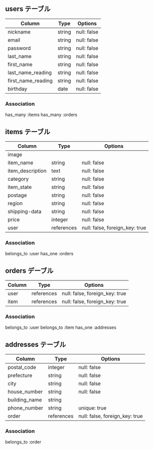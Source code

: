 ## users テーブル

|Column               |Type      |Options       |
|---------------------|----------|--------------|
|nickname             |string    |null: false   |
|email                |string    |null: false   |
|password             |string    |null: false   |
|last_name            |string    |null: false   |
|first_name           |string    |null: false   |
|last_name_reading    |string    |null: false   |
|first_name_reading   |string    |null: false   |
|birthday             |date      |null: false   |


### Association
has_many :items
has_many :orders



## items テーブル

|Column               |Type         |Options                          |
|---------------------|-------------|---------------------------------|
|image                |             |                                 |
|item_name            |string       |null: false                      |
|item_description     |text         |null: false                      |
|category             |string       |null: false                      |
|item_state           |string       |null: false                      |
|postage              |string       |null: false                      |
|region               |string       |null: false                      |
|shipping-data        |string       |null: false                      |
|price                |integer      |null: false                      |
|user                 |references   |null: false, foreign_key: true   |


### Association
belongs_to :user
has_one :orders



## orders デーブル

|Column               |Type         |Options                          |
|---------------------|-------------|---------------------------------|
|user                 |references   |null: false, foreign_key: true   |
|item                 |references   |null: false, foreign_key: true   |


### Association
belongs_to :user
belongs_to :item
has_one :addresses



## addresses テーブル

|Column               |Type         |Options                          |
|---------------------|-------------|---------------------------------|
|postal_code          |integer      |null: false                      |
|prefecture           |string       |null: false                      |
|city                 |string       |null: false                      |
|house_number         |string       |null: false                      |
|building_name        |string       |                                 |
|phone_number         |string       |unique: true                     |
|order                |references   |null: false, foreign_key: true   |


### Association
belongs_to :order